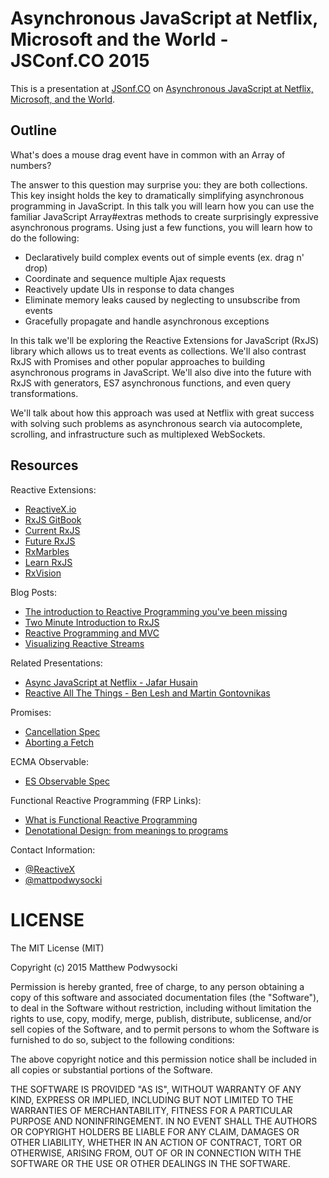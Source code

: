 # Asynchronous JavaScript at Netflix, Microsoft and the World - JSConf.CO 2015 #

This is a presentation at [JSonf.CO](http://jsconf.co) on [Asynchronous JavaScript at Netflix, Microsoft, and the World](jsconfco-2015.pdf).

## Outline ##

What's does a mouse drag event have in common with an Array of numbers?

The answer to this question may surprise you: they are both collections. This key insight holds the key to dramatically simplifying asynchronous programming in JavaScript. In this talk you will learn how you can use the familiar JavaScript Array#extras methods to create surprisingly expressive asynchronous programs. Using just a few functions, you will learn how to do the following:

- Declaratively build complex events out of simple events (ex. drag n' drop)
- Coordinate and sequence multiple Ajax requests
- Reactively update UIs in response to data changes
- Eliminate memory leaks caused by neglecting to unsubscribe from events
- Gracefully propagate and handle asynchronous exceptions

In this talk we'll be exploring the Reactive Extensions for JavaScript (RxJS) library which allows us to treat events as collections. We'll also contrast RxJS with Promises and other popular approaches to building asynchronous programs in JavaScript. We'll also dive into the future with RxJS with generators, ES7 asynchronous functions, and even query transformations.

We'll talk about how this approach was used at Netflix with great success with solving such problems as asynchronous search via autocomplete, scrolling, and infrastructure such as multiplexed WebSockets.

## Resources

Reactive Extensions:
- [ReactiveX.io](http://reactivex.io/)
- [RxJS GitBook](http://xgrommx.github.io/rx-book/)
- [Current RxJS](https://github.com/Reactive-Extensions/RxJS)
- [Future RxJS](https://github.com/ReactiveX/RxJS)
- [RxMarbles](http://rxmarbles.com/)
- [Learn RxJS](http://reactivex.io/learnrx/)
- [RxVision](http://jaredforsyth.com/rxvision/)

Blog Posts:
- [The introduction to Reactive Programming you've been missing](https://gist.github.com/staltz/868e7e9bc2a7b8c1f754)
- [Two Minute Introduction to RxJS](https://medium.com/@andrestaltz/2-minute-introduction-to-rx-24c8ca793877)
- [Reactive Programming and MVC](http://aaronstacy.com/writings/reactive-programming-and-mvc/)
- [Visualizing Reactive Streams](http://jaredly.github.io/2015/03/06/visualizing-reactive-streams-hot-and-cold/)

Related Presentations:
- [Async JavaScript at Netflix - Jafar Husain](https://www.youtube.com/watch?v=XRYN2xt11Ek)
- [Reactive All The Things - Ben Lesh and Martin Gontovnikas](https://www.youtube.com/watch?v=zbBVG8bOoXk)

Promises:
- [Cancellation Spec](https://github.com/promises-aplus/cancellation-spec)
- [Aborting a Fetch](https://github.com/whatwg/fetch/issues/27)

ECMA Observable:
- [ES Observable Spec](https://github.com/zenparsing/es-observable/)

Functional Reactive Programming (FRP Links):
- [What is Functional Reactive Programming](http://stackoverflow.com/questions/1028250/what-is-functional-reactive-programming)
- [Denotational Design: from meanings to programs](https://github.com/conal/talk-2014-bayhac-denotational-design)

Contact Information:
- [@ReactiveX](https://twitter.com/ReactiveX)
- [@mattpodwysocki](https://twitter.com/mattpodwysocki)

# LICENSE

The MIT License (MIT)

Copyright (c) 2015 Matthew Podwysocki

Permission is hereby granted, free of charge, to any person obtaining a copy
of this software and associated documentation files (the "Software"), to deal
in the Software without restriction, including without limitation the rights
to use, copy, modify, merge, publish, distribute, sublicense, and/or sell
copies of the Software, and to permit persons to whom the Software is
furnished to do so, subject to the following conditions:

The above copyright notice and this permission notice shall be included in all
copies or substantial portions of the Software.

THE SOFTWARE IS PROVIDED "AS IS", WITHOUT WARRANTY OF ANY KIND, EXPRESS OR
IMPLIED, INCLUDING BUT NOT LIMITED TO THE WARRANTIES OF MERCHANTABILITY,
FITNESS FOR A PARTICULAR PURPOSE AND NONINFRINGEMENT. IN NO EVENT SHALL THE
AUTHORS OR COPYRIGHT HOLDERS BE LIABLE FOR ANY CLAIM, DAMAGES OR OTHER
LIABILITY, WHETHER IN AN ACTION OF CONTRACT, TORT OR OTHERWISE, ARISING FROM,
OUT OF OR IN CONNECTION WITH THE SOFTWARE OR THE USE OR OTHER DEALINGS IN THE
SOFTWARE.
